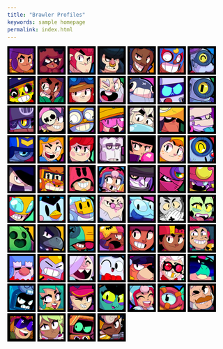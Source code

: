 ```yaml
---
title: "Brawler Profiles"
keywords: sample homepage
permalink: index.html
---
```

<div class="icons">
  <a href="/shelly.html" rel="some text"><img src="/images/icons/SHELLY.webp" id="shelly" /></a>
  <a href="/nita.html" rel="some text"><img src="/images/icons/NITA.webp" id="nita" /></a>
  <a href="/colt.html" rel="some text"><img src="/images/icons/COLT.webp" id="colt" /></a>
  <a href="/bull.html" rel="some text"><img src="/images/icons/BULL.webp" id="bull" /></a>
  <a href="/brock.html" rel="some text"><img src="/images/icons/BROCK.webp" id="brock" /></a>
  <a href="/elprimo.html" rel="some text"><img src="/images/icons/EL PRIMO.webp" id="elprimo" /></a>
  <a href="/barley.html" rel="some text"><img src="/images/icons/BARLEY.webp" id="barley" /></a>
  <a href="/poco.html" rel="some text"><img src="/images/icons/POCO.webp" id="poco" /></a>
  <a href="/rosa.html" rel="some text"><img src="/images/icons/ROSA.webp" id="rosa" /></a>
  <a href="/jessie.html" rel="some text"><img src="/images/icons/JESSIE.webp" id="jessie" /></a>
  <a href="/dynamike.html" rel="some text"><img src="/images/icons/DYNAMIKE.webp" id="dynamike" /></a>
  <a href="/tick.html" rel="some text"><img src="/images/icons/TICK.webp" id="tick" /></a>
  <a href="/8bit.html" rel="some text"><img src="/images/icons/8-BIT.webp" id="eightbit" /></a>
  <a href="/rico.html" rel="some text"><img src="/images/icons/RICO.webp" id="rico" /></a>
  <a href="/darryl.html" rel="some text"><img src="/images/icons/DARRYL.webp" id="darryl" /></a>
  <a href="/penny.html" rel="some text"><img src="/images/icons/PENNY.webp" id="penny" /></a>
  <a href="/carl.html" rel="some text"><img src="/images/icons/CARL.webp" id="carl" /></a>
  <a href="/jacky.html" rel="some text"><img src="/images/icons/JACKY.webp" id="jacky" /></a>
  <a href="/gus.html" rel="some text"><img src="/images/icons/GUS.webp" id="gus" /></a>
  <a href="/bo.html" rel="some text"><img src="/images/icons/BO.webp" id="bo" /></a>
  <a href="/emz.html" rel="some text"><img src="/images/icons/EMZ.webp" id="emz" /></a>
  <a href="/stu.html" rel="some text"><img src="/images/icons/STU.webp" id="stu" /></a>
  <a href="/piper.html" rel="some text"><img src="/images/icons/PIPER.webp" id="piper" /></a>
  <a href="/pam.html" rel="some text"><img src="/images/icons/PAM.webp" id="pam" /></a>
  <a href="/frank.html" rel="some text"><img src="/images/icons/FRANK.webp" id="frank" /></a>
  <a href="/bibi.html" rel="some text"><img src="/images/icons/BIBI.webp" id="bibi" /></a>
  <a href="/bea.html" rel="some text"><img src="/images/icons/BEA.webp" id="bea" /></a>
  <a href="/nani.html" rel="some text"><img src="/images/icons/NANI.webp" id="nani" /></a>
  <a href="/edgar.html" rel="some text"><img src="/images/icons/EDGAR.webp" id="edgar" /></a>
  <a href="/griff.html" rel="some text"><img src="/images/icons/GRIFF.webp" id="griff" /></a>
  <a href="/grom.html" rel="some text"><img src="/images/icons/GROM.webp" id="grom" /></a>
  <a href="/bonnie.html" rel="some text"><img src="/images/icons/BONNIE.webp" id="bonnie" /></a>
  <a href="/mortis.html" rel="some text"><img src="/images/icons/MORTIS.webp" id="mortis" /></a>
  <a href="/tara.html" rel="some text"><img src="/images/icons/TARA.webp" id="tara" /></a>
  <a href="/gene.html" rel="some text"><img src="/images/icons/GENE.webp" id="gene" /></a>
  <a href="/max.html" rel="some text"><img src="/images/icons/MAX.webp" id="max" /></a>
  <a href="/mrp.html" rel="some text"><img src="/images/icons/MR. P.webp" id="mrp" /></a>
  <a href="/sprout.html" rel="some text"><img src="/images/icons/SPROUT.webp" id="sprout" /></a>
  <a href="/byron.html" rel="some text"><img src="/images/icons/BYRON.webp" id="byron" /></a>
  <a href="/squeak.html" rel="some text"><img src="/images/icons/SQUEAK.webp" id="squeak" /></a>
  <a href="/gray.html" rel="some text"><img src="/images/icons/GRAY.webp" id="gray" /></a>
  <a href="/willow.html" rel="some text"><img src="/images/icons/WILLOW.webp" id="willow" /></a>
  <a href="/spike.html" rel="some text"><img src="/images/icons/SPIKE.webp" id="spike" /></a>
  <a href="/crow.html" rel="some text"><img src="/images/icons/CROW.webp" id="crow" /></a>
  <a href="/leon.html" rel="some text"><img src="/images/icons/LEON.webp" id="leon" /></a>
  <a href="/sandy.html" rel="some text"><img src="/images/icons/SANDY.webp" id="sandy" /></a>
  <a href="/amber.html" rel="some text"><img src="/images/icons/AMBER.webp" id="amber" /></a>
  <a href="/meg.html" rel="some text"><img src="/images/icons/MEG.webp" id="meg" /></a>
  <a href="/chester.html" rel="some text"><img src="/images/icons/CHESTER.webp" id="chester" /></a>
  <a href="/gale.html" rel="some text"><img src="/images/icons/GALE.webp" id="gale" /></a>
  <a href="/surge.html" rel="some text"><img src="/images/icons/SURGE.webp" id="surge" /></a>
  <a href="/colette.html" rel="some text"><img src="/images/icons/COLETTE.webp" id="colette" /></a>
  <a href="/lou.html" rel="some text"><img src="/images/icons/LOU.webp" id="lou" /></a>
  <a href="/ruffs.html" rel="some text"><img src="/images/icons/RUFFS.webp" id="ruffs" /></a>
  <a href="/belle.html" rel="some text"><img src="/images/icons/BELLE.webp" id="belle" /></a>
  <a href="/buzz.html" rel="some text"><img src="/images/icons/BUZZ.webp" id="buzz" /></a>
  <a href="/ash.html" rel="some text"><img src="/images/icons/ASH.webp" id="ash" /></a>
  <a href="/lola.html" rel="some text"><img src="/images/icons/LOLA.webp" id="lola" /></a>
  <a href="/fang.html" rel="some text"><img src="/images/icons/FANG.webp" id="fang" /></a>
  <a href="/eve.html" rel="some text"><img src="/images/icons/EVE.webp" id="eve" /></a>
  <a href="/janet.html" rel="some text"><img src="/images/icons/JANET.webp" id="janet" /></a>
  <a href="/otis.html" rel="some text"><img src="/images/icons/OTIS.webp" id="otis" /></a>
  <a href="/sam.html" rel="some text"><img src="/images/icons/SAM.webp" id="sam" /></a>
  <a href="/buster.html" rel="some text"><img src="/images/icons/BUSTER.webp" id="buster" /></a>
  <a href="/mandy.html" rel="some text"><img src="/images/icons/MANDY.webp" id="mandy" /></a>
  <a href="/rt.html" rel="some text"><img src="/images/icons/R-T.webp" id="rt" /></a>
  <a href="/maisie.html" rel="some text"><img src="/images/icons/MAISIE.webp" id="maisie" /></a>
</div>

<head>
  <style>
    body {
      background-image: url("/images/background.jpg");
      background-repeat: no-repeat;
      background-size: cover;
    }
    h1 {
      color: white;
    }
    #shelly:hover,
    #nita:hover,
    #colt:hover,
    #bull:hover,
    #brock:hover,
    #elprimo:hover,
    #barley:hover,
    #poco:hover,
    #rosa:hover,
    #jessie:hover,
    #dynamike:hover,
    #tick:hover,
    #eightbit:hover,
    #rico:hover,
    #darryl:hover,
    #penny:hover,
    #carl:hover,
    #jacky:hover,
    #gus:hover,
    #bo:hover,
    #emz:hover,
    #stu:hover,
    #piper:hover,
    #pam:hover,
    #frank:hover,
    #bibi:hover,
    #bea:hover,
    #nani:hover,
    #edgar:hover,
    #griff:hover,
    #grom:hover,
    #bonnie:hover,
    #mortis:hover,
    #tara:hover,
    #gene:hover,
    #max:hover,
    #mrp:hover,
    #sprout:hover,
    #byron:hover,
    #squeak:hover,
    #gray:hover,
    #willow:hover,
    #spike:hover,
    #crow:hover,
    #leon:hover,
    #sandy:hover,
    #amber:hover,
    #meg:hover,
    #chester:hover,
    #gale:hover,
    #surge:hover,
    #colette:hover,
    #lou:hover,
    #ruffs:hover,
    #belle:hover,
    #buzz:hover,
    #ash:hover,
    #lola:hover,
    #fang:hover,
    #eve:hover,
    #janet:hover,
    #otis:hover,
    #sam:hover,
    #buster:hover,
    #mandy:hover,
    #rt:hover,
    #maisie:hover
    {
      -ms-transform: scale(1.23); /* IE 9 */
      -webkit-transform: scale(1.23); /* Safari 3-8 */
      transform: scale(1.23); 
    }
    
  </style>
</head>







